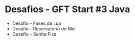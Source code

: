 # Desafios - GFT Start #3 Java

* Desafio - Fases da Lua 
* Desafio - Reservatório de Mel
* Desafio - Senha Fixa



